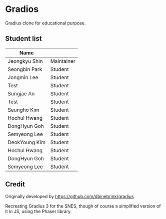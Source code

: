 # Gradios

Gradius clone for educational purpose.

## Student list

| Name         |            |
|--------------|------------|
| Jeongkyu Shin| Maintainer |
| Seongbin Park| Student    |
| Jongmin Lee  | Student    |
| Test         | Student    |
| Sungjae An| Student |
| Test         | Student    |
| Seungho Kim  | Student    |
| Hochul Hwang | Student    |
| DongHyun Goh | Student    |
| Semyeong Lee|Student|
| DeokYoung Kim | Student|
| Hochul Hwang | Student    |
| DongHyun Goh | Student    |
| Semyeong Lee|Student|


## Credit

Originally developed by https://github.com/dbinebrink/gradius

Recreating Gradius 3 for the SNES, though of course a simplified version of it in JS, using the Phaser library.